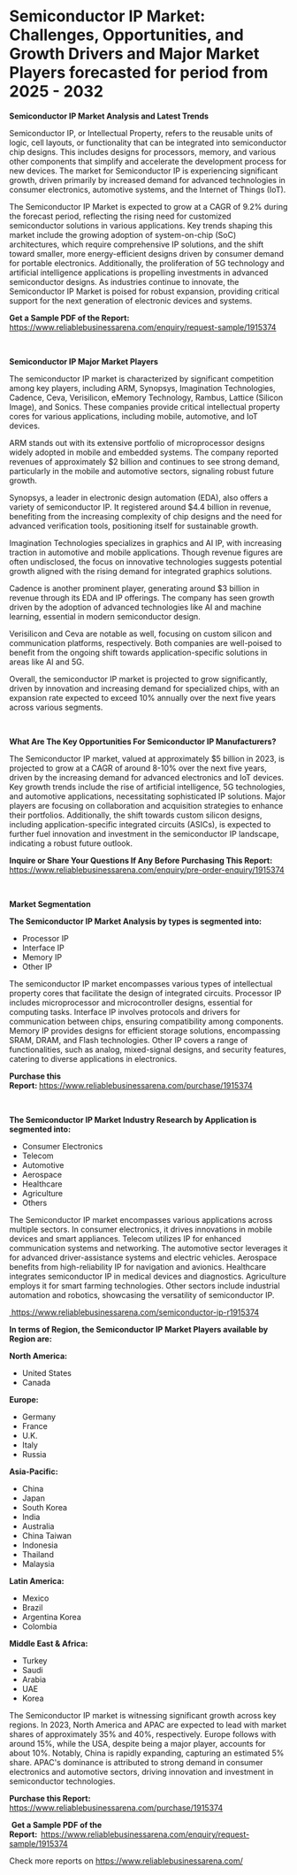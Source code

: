 <p><h1>Semiconductor IP Market: Challenges, Opportunities, and Growth Drivers and Major Market Players forecasted for period from 2025 - 2032</h1></p><p><strong>Semiconductor IP Market Analysis and Latest Trends</strong></p>
<p><p>Semiconductor IP, or Intellectual Property, refers to the reusable units of logic, cell layouts, or functionality that can be integrated into semiconductor chip designs. This includes designs for processors, memory, and various other components that simplify and accelerate the development process for new devices. The market for Semiconductor IP is experiencing significant growth, driven primarily by increased demand for advanced technologies in consumer electronics, automotive systems, and the Internet of Things (IoT).</p><p>The Semiconductor IP Market is expected to grow at a CAGR of 9.2% during the forecast period, reflecting the rising need for customized semiconductor solutions in various applications. Key trends shaping this market include the growing adoption of system-on-chip (SoC) architectures, which require comprehensive IP solutions, and the shift toward smaller, more energy-efficient designs driven by consumer demand for portable electronics. Additionally, the proliferation of 5G technology and artificial intelligence applications is propelling investments in advanced semiconductor designs. As industries continue to innovate, the Semiconductor IP Market is poised for robust expansion, providing critical support for the next generation of electronic devices and systems.</p></p>
<p><strong>Get a Sample PDF of the Report:&nbsp;</strong> <a href="https://www.reliablebusinessarena.com/enquiry/request-sample/1915374?utm_campaign=2033&utm_medium=2&utm_source=Github&utm_content=ia&utm_term=06042025&utm_id=semiconductor-ip">https://www.reliablebusinessarena.com/enquiry/request-sample/1915374</a></p>
<p>&nbsp;</p>
<p><strong>Semiconductor IP Major Market Players</strong></p>
<p><p>The semiconductor IP market is characterized by significant competition among key players, including ARM, Synopsys, Imagination Technologies, Cadence, Ceva, Verisilicon, eMemory Technology, Rambus, Lattice (Silicon Image), and Sonics. These companies provide critical intellectual property cores for various applications, including mobile, automotive, and IoT devices.</p><p>ARM stands out with its extensive portfolio of microprocessor designs widely adopted in mobile and embedded systems. The company reported revenues of approximately $2 billion and continues to see strong demand, particularly in the mobile and automotive sectors, signaling robust future growth.</p><p>Synopsys, a leader in electronic design automation (EDA), also offers a variety of semiconductor IP. It registered around $4.4 billion in revenue, benefiting from the increasing complexity of chip designs and the need for advanced verification tools, positioning itself for sustainable growth.</p><p>Imagination Technologies specializes in graphics and AI IP, with increasing traction in automotive and mobile applications. Though revenue figures are often undisclosed, the focus on innovative technologies suggests potential growth aligned with the rising demand for integrated graphics solutions.</p><p>Cadence is another prominent player, generating around $3 billion in revenue through its EDA and IP offerings. The company has seen growth driven by the adoption of advanced technologies like AI and machine learning, essential in modern semiconductor design.</p><p>Verisilicon and Ceva are notable as well, focusing on custom silicon and communication platforms, respectively. Both companies are well-poised to benefit from the ongoing shift towards application-specific solutions in areas like AI and 5G.</p><p>Overall, the semiconductor IP market is projected to grow significantly, driven by innovation and increasing demand for specialized chips, with an expansion rate expected to exceed 10% annually over the next five years across various segments.</p></p>
<p>&nbsp;</p>
<p><strong>What Are The Key Opportunities For Semiconductor IP Manufacturers?</strong></p>
<p><p>The Semiconductor IP market, valued at approximately $5 billion in 2023, is projected to grow at a CAGR of around 8-10% over the next five years, driven by the increasing demand for advanced electronics and IoT devices. Key growth trends include the rise of artificial intelligence, 5G technologies, and automotive applications, necessitating sophisticated IP solutions. Major players are focusing on collaboration and acquisition strategies to enhance their portfolios. Additionally, the shift towards custom silicon designs, including application-specific integrated circuits (ASICs), is expected to further fuel innovation and investment in the semiconductor IP landscape, indicating a robust future outlook.</p></p>
<p><strong>Inquire or Share Your Questions If Any Before Purchasing This Report:</strong> <a href="https://www.reliablebusinessarena.com/enquiry/pre-order-enquiry/1915374?utm_campaign=2033&utm_medium=2&utm_source=Github&utm_content=ia&utm_term=06042025&utm_id=semiconductor-ip">https://www.reliablebusinessarena.com/enquiry/pre-order-enquiry/1915374</a></p>
<p>&nbsp;</p>
<p><strong>Market Segmentation</strong></p>
<p><strong>The Semiconductor IP Market Analysis by types is segmented into:</strong></p>
<p><ul><li>Processor IP</li><li>Interface IP</li><li>Memory IP</li><li>Other IP</li></ul></p>
<p><p>The semiconductor IP market encompasses various types of intellectual property cores that facilitate the design of integrated circuits. Processor IP includes microprocessor and microcontroller designs, essential for computing tasks. Interface IP involves protocols and drivers for communication between chips, ensuring compatibility among components. Memory IP provides designs for efficient storage solutions, encompassing SRAM, DRAM, and Flash technologies. Other IP covers a range of functionalities, such as analog, mixed-signal designs, and security features, catering to diverse applications in electronics.</p></p>
<p><strong>Purchase this Report:&nbsp;</strong><a href="https://www.reliablebusinessarena.com/purchase/1915374?utm_campaign=2033&utm_medium=2&utm_source=Github&utm_content=ia&utm_term=06042025&utm_id=semiconductor-ip">https://www.reliablebusinessarena.com/purchase/1915374</a></p>
<p>&nbsp;</p>
<p><strong>The Semiconductor IP Market Industry Research by Application is segmented into:</strong></p>
<p><ul><li>Consumer Electronics</li><li>Telecom</li><li>Automotive</li><li>Aerospace</li><li>Healthcare</li><li>Agriculture</li><li>Others</li></ul></p>
<p><p>The Semiconductor IP market encompasses various applications across multiple sectors. In consumer electronics, it drives innovations in mobile devices and smart appliances. Telecom utilizes IP for enhanced communication systems and networking. The automotive sector leverages it for advanced driver-assistance systems and electric vehicles. Aerospace benefits from high-reliability IP for navigation and avionics. Healthcare integrates semiconductor IP in medical devices and diagnostics. Agriculture employs it for smart farming technologies. Other sectors include industrial automation and robotics, showcasing the versatility of semiconductor IP.</p></p>
<p><a href="https://www.reliablebusinessarena.com/semiconductor-ip-r1915374?utm_campaign=2033&utm_medium=2&utm_source=Github&utm_content=ia&utm_term=06042025&utm_id=semiconductor-ip">&nbsp;https://www.reliablebusinessarena.com/semiconductor-ip-r1915374</a></p>
<p><strong>In terms of Region, the Semiconductor IP Market Players available by Region are:</strong></p>
<p>
    <p> <strong> North America: </strong>
        <ul>
            <li>United States</li>
            <li>Canada</li>
        </ul>
        </p> 
    <p> <strong> Europe: </strong>
        <ul>
            <li>Germany</li>
            <li>France</li>
            <li>U.K.</li>
            <li>Italy</li>
            <li>Russia</li>
        </ul>
        </p> 
    <p> <strong> Asia-Pacific: </strong>
        <ul>
            <li>China</li>
            <li>Japan</li>
            <li>South Korea</li>
            <li>India</li>
            <li>Australia</li>
            <li>China Taiwan</li>
            <li>Indonesia</li>
            <li>Thailand</li>
            <li>Malaysia</li>
        </ul>
        </p> 
    <p> <strong> Latin America: </strong>
        <ul>
            <li>Mexico</li>
            <li>Brazil</li>
            <li>Argentina Korea</li>
            <li>Colombia</li>
        </ul>
        </p> 
    <p> <strong> Middle East & Africa: </strong>
        <ul>
            <li>Turkey</li>
            <li>Saudi</li>
            <li>Arabia</li>
            <li>UAE</li>
            <li>Korea</li>
        </ul>
    </p>
    </p>
<p><p>The Semiconductor IP market is witnessing significant growth across key regions. In 2023, North America and APAC are expected to lead with market shares of approximately 35% and 40%, respectively. Europe follows with around 15%, while the USA, despite being a major player, accounts for about 10%. Notably, China is rapidly expanding, capturing an estimated 5% share. APAC's dominance is attributed to strong demand in consumer electronics and automotive sectors, driving innovation and investment in semiconductor technologies.</p></p>
<p><strong>Purchase this Report: </strong><a href="https://www.reliablebusinessarena.com/purchase/1915374?utm_campaign=2033&utm_medium=2&utm_source=Github&utm_content=ia&utm_term=06042025&utm_id=semiconductor-ip">https://www.reliablebusinessarena.com/purchase/1915374</a></p>
<p>&nbsp;<strong>Get a Sample PDF of the Report:&nbsp;&nbsp;</strong><a href="https://www.reliablebusinessarena.com/enquiry/request-sample/1915374?utm_campaign=2033&utm_medium=2&utm_source=Github&utm_content=ia&utm_term=06042025&utm_id=semiconductor-ip">https://www.reliablebusinessarena.com/enquiry/request-sample/1915374</a></p>
<p><strong></strong></p>
<p>Check more reports on <a href="https://www.reliablebusinessarena.com/?utm_campaign=2033&utm_medium=2&utm_source=Github&utm_content=ia&utm_term=06042025&utm_id=semiconductor-ip">https://www.reliablebusinessarena.com/</a></p>